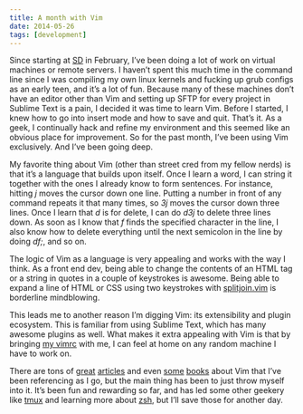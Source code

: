 ```yaml
---
title: A month with Vim
date: 2014-05-26
tags: [development]
---
```


Since starting at [SD](http://somethingdigital.com) in February, I’ve been doing a lot of work on virtual machines or remote servers. I haven’t spent this much time in the command line since I was compiling my own linux kernels and fucking up grub configs as an early teen, and it’s a lot of fun. Because many of these machines don’t have an editor other than Vim and setting up SFTP for every project in Sublime Text is a pain, I decided it was time to learn Vim. Before I started, I knew how to go into insert mode and how to save and quit. That’s it. As a geek, I continually hack and refine my environment and this seemed like an obvious place for improvement. So for the past month, I’ve been using Vim exclusively. And I’ve been going deep.

My favorite thing about Vim (other than street cred from my fellow nerds) is that it’s a language that builds upon itself. Once I learn a word, I can string it together with the ones I already know to form sentences. For instance, hitting *j* moves the cursor down one line. Putting a number in front of any command repeats it that many times, so *3j* moves the cursor down three lines. Once I learn that *d* is for delete, I can do *d3j* to delete three lines down. As soon as I know that *f* finds the specified character in the line, I also know how to delete everything until the next semicolon in the line by doing *df;*, and so on. 

The logic of Vim as a language is very appealing and works with the way I think. As a front end dev, being able to change the contents of an <abbr>HTML</abbr> tag or a string in quotes in a couple of keystrokes is awesome. Being able to expand a line of <abbr>HTML</abbr> or <abbr>CSS</abbr> using two keystrokes with [splitjoin.vim](https://github.com/AndrewRadev/splitjoin.vim) is borderline mindblowing. 

This leads me to another reason I’m digging Vim: its extensibility and plugin ecosystem. This is familiar from using Sublime Text, which has many awesome plugins as well. What makes it extra appealing with Vim is that by bringing [my vimrc](https://github.com/nadavspi/dotfiles/blob/master/vimrc) with me, I can feel at home on any random machine I have to work on.

There are tons of [great](http://stevelosh.com/blog/2010/09/coming-home-to-vim/) [articles](http://www.danielmiessler.com/study/vim/) and even [some](https://leanpub.com/painless_vim) [books](http://pragprog.com/book/dnvim/practical-vim) about Vim that I’ve been referencing as I go, but the main thing has been to just throw myself into it. It’s been fun and rewarding so far, and has led some other geekery like [tmux](http://tmux.sourceforge.net/) and learning more about [zsh](https://github.com/robbyrussell/oh-my-zsh), but I’ll save those for another day. 
